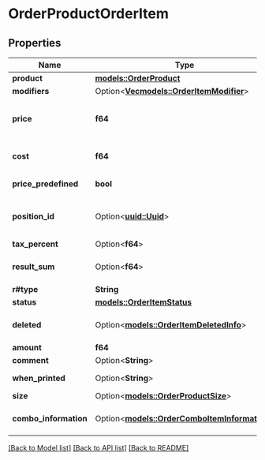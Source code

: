 # OrderProductOrderItem

## Properties

Name | Type | Description | Notes
------------ | ------------- | ------------- | -------------
**product** | [**models::OrderProduct**](OrderProduct.md) | Item. | 
**modifiers** | Option<[**Vec<models::OrderItemModifier>**](OrderItemModifier.md)> | Modifiers. | [optional]
**price** | **f64** | Price per item unit. Can be sent different from the price in the base menu. | 
**cost** | **f64** | Total cost per item without tax, discounts/surcharges. | 
**price_predefined** | **bool** | Whether price is predefined. | 
**position_id** | Option<[**uuid::Uuid**](uuid::Uuid.md)> | Unique identifier of the item in the order and for the whole system. | [optional]
**tax_percent** | Option<**f64**> | Tax rate. | [optional]
**result_sum** | Option<**f64**> | Total amount per item including tax, discounts/surcharges. | [optional]
**r#type** | **String** |  | 
**status** | [**models::OrderItemStatus**](OrderItemStatus.md) | Item cooking status. | 
**deleted** | Option<[**models::OrderItemDeletedInfo**](OrderItemDeletedInfo.md)> | Item deletion details. If filled up, item is deleted. | [optional]
**amount** | **f64** | Quantity. | 
**comment** | Option<**String**> | Comment. | [optional]
**when_printed** | Option<**String**> | Printing time (Local for the terminal). | [optional]
**size** | Option<[**models::OrderProductSize**](OrderProductSize.md)> | Size. | [optional]
**combo_information** | Option<[**models::OrderComboItemInformation**](OrderComboItemInformation.md)> | Combo details, if order item is part of combo. | [optional]

[[Back to Model list]](../README.md#documentation-for-models) [[Back to API list]](../README.md#documentation-for-api-endpoints) [[Back to README]](../README.md)


